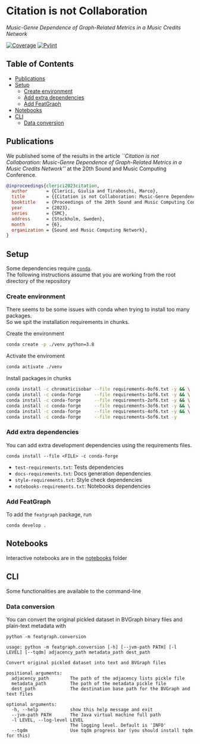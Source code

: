 # Citation is not Collaboration <!-- omit in toc -->
*Music-Genre Dependence of Graph-Related Metrics in a Music Credits Network*
<!--[![GitHub Workflow Status (branch)](https://img.shields.io/github/workflow/status/LIMUNIMI/CitationIsNotCollaboration/main/main?event=push)](https://github.com/LIMUNIMI/CitationIsNotCollaboration/actions?query=workflow%3Amain)-->
[![Coverage](https://gist.githubusercontent.com/ChromaticIsobar/18a4dd9093b1c271ce6f9d117cc5ba40/raw/featgraph-coverage-badge.svg)](https://github.com/LIMUNIMI/CitationIsNotCollaboration/actions?query=workflow%3Amain)
[![Pylint](https://gist.githubusercontent.com/ChromaticIsobar/18a4dd9093b1c271ce6f9d117cc5ba40/raw/featgraph-pylint-badge.svg)](https://github.com/LIMUNIMI/CitationIsNotCollaboration/actions?query=workflow%3Amain)
<!--[![PyPI version](https://badge.fury.io/py/featgraph.svg)](https://badge.fury.io/py/featgraph)-->

## Table of Contents <!-- omit in toc -->
- [Publications](#publications)
- [Setup](#setup)
  - [Create environment](#create-environment)
  - [Add extra dependencies](#add-extra-dependencies)
  - [Add FeatGraph](#add-featgraph)
- [Notebooks](#notebooks)
- [CLI](#cli)
  - [Data conversion](#data-conversion)

## Publications
We published some of the results in the article *``Citation is not Collaboration: Music-Genre Dependence of Graph-Related Metrics in a Music Credits Network''* at the 20th Sound and Music Computing Conference.
```bibtex
@inproceedings{clerici2023citation,
  author       = {Clerici, Giulia and Tiraboschi, Marco},
  title        = {{Citation is not Collaboration: Music-Genre Dependence of Graph-Related Metrics in a Music Credits Network}},
  booktitle    = {Proceedings of the 20th Sound and Music Computing Conference},
  year         = {2023},
  series       = {SMC},
  address      = {Stockholm, Sweden},
  month        = {6},
  organization = {Sound and Music Computing Network},
}
```

## Setup
Some dependencies require [`conda`](https://conda.io).  
The following instructions assume that you are working from the root directory of the repository

### Create environment
There seems to be some issues with conda when trying to install too many packages.  
So we spit the installation requirements in chunks.

Create the environment
```bash
conda create -p ./venv python=3.8
```
Activate the enviroment
```bash
conda activate ./venv
```
Install packages in chunks
```bash
conda install -c chromaticisobar --file requirements-0of6.txt -y && \
conda install -c conda-forge     --file requirements-1of6.txt -y && \
conda install -c conda-forge     --file requirements-2of6.txt -y && \
conda install -c conda-forge     --file requirements-3of6.txt -y && \
conda install -c conda-forge     --file requirements-4of6.txt -y && \
conda install -c conda-forge     --file requirements-5of6.txt -y
```

### Add extra dependencies
You can add extra development dependencies using the requirements files.

```
conda install --file <FILE> -c conda-forge
```

 - `test-requirements.txt`: Tests dependencies
 - `docs-requirements.txt`: Docs generation dependencies
 - `style-requirements.txt`: Style check dependencies
 - `notebooks-requirements.txt`: Notebooks dependencies

### Add FeatGraph
To add the `featgraph` package, run

```
conda develop .
```

## Notebooks
Interactive notebooks are in the [notebooks](notebooks) folder

## CLI
Some functionalities are available to the command-line

### Data conversion
You can convert the original pickled dataset in BVGraph binary files and
plain-text metadata with
```
python -m featgraph.conversion
```
```
usage: python -m featgraph.conversion [-h] [--jvm-path PATH] [-l LEVEL] [--tqdm] adjacency_path metadata_path dest_path

Convert original pickled dataset into text and BVGraph files

positional arguments:
  adjacency_path        The path of the adjacency lists pickle file
  metadata_path         The path of the metadata pickle file
  dest_path             The destination base path for the BVGraph and text files

optional arguments:
  -h, --help            show this help message and exit
  --jvm-path PATH       The Java virtual machine full path
  -l LEVEL, --log-level LEVEL
                        The logging level. Default is 'INFO'
  --tqdm                Use tqdm progress bar (you should install tqdm for this)
```
